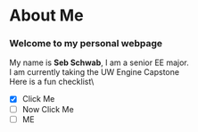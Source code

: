 # About Me
### Welcome to my personal webpage
My name is **Seb Schwab**, I am a senior EE major.\
I am currently taking the UW Engine Capstone\
Here is a fun checklist\
- [x] Click Me
- [ ] Now Click Me
- [ ] ME
